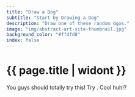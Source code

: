 ```yaml
---
title: "Draw a Dog"
subtitle: "Start by Drawing a Dog"
description: "Draw one of these random dgos."
image: "img/abstract-art-site-thumbnail.jpg"
background_color: "#ffdfd8"
index: false
---
```

# {{ page.title | widont }}

<ul class="_random random masonry" data-child="li" data-amount="10" data-template="[[ mix ]]" data-params='{"collections": ["objects-plural", "food-singular", "colors-basic"]}'></ul>

You guys should totally try this! Try <span class="_random" data-child="span" data-delimeter=", or " data-template="[[ numbers ]] [[ objects-plural ]] [[ objects-plural ]] ontop of a [[ animals-singular ]]" data-amount="2" data-params='{"min":2,"max":12}'></span>. Cool huh!?

<p class="_random random"
	data-child="span"
	data-template="The [[ adjectives ]] [[ nouns-singular ]] [[ adverbs ]] [[ verbs ]] the [[ adjectives ]] [[ nouns-singular ]]"></p>

<!-- How about some random numbers? <span class="_random random" data-amount="5" data-template="[[ numbers ]]" data-params='{"min":1,"max":100}' data-delimeter=", "></span>.

Check out these objects:
<ul class="_random random" data-child="li" data-amount="20" data-template="[[ objects-singular ]]"></ul>

Check out these verbs:
<ul class="_random random" data-child="li" data-amount="20" data-template="[[ verbs ]]"></ul>

Check out these adjectives:
<ul class="_random random" data-child="li" data-amount="20" data-template="[[ adjectives ]]"></ul>

Check out these nouns:
<ul class="_random random" data-child="li" data-amount="20" data-template="[[ nouns-singular ]]"></ul>

Check out these fruits:
<ul class="_random random" data-child="li" data-amount="20" data-template="[[ fruits-singular ]]"></ul>

Check out these animals:
<ul class="_random random" data-child="li" data-amount="10" data-template="[[ animals-singular ]]"></ul>

Check out these basic animals:
<ul class="_random random" data-child="li" data-amount="10" data-template="[[ animals-singular ]]"></ul>

Check out these colors-basic:
<ul class="_random random" data-child="li" data-amount="10" data-template="[[ colors-basic ]]"></ul> -->